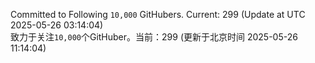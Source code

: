 Committed to Following `10,000` GitHubers. Current: <!-- FOLLOWING_COUNT -->299<!-- FOLLOWING_COUNT --> (Update at UTC <!-- LAST_UPDATED -->2025-05-26 03:14:04<!-- LAST_UPDATED -->)<br>
致力于关注`10,000`个GitHuber。当前：<!-- FOLLOWING_COUNT -->299<!-- FOLLOWING_COUNT --> (更新于北京时间 <!-- LAST_UPDATED_CST -->2025-05-26 11:14:04<!-- LAST_UPDATED_CST -->)
